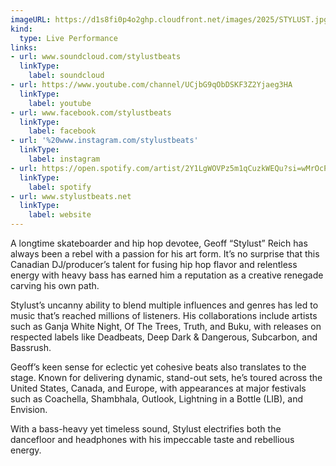 ```yaml
---
imageURL: https://d1s8fi0p4o2ghp.cloudfront.net/images/2025/STYLUST.jpg
kind:
  type: Live Performance
links:
- url: www.soundcloud.com/stylustbeats
  linkType:
    label: soundcloud
- url: https://www.youtube.com/channel/UCjbG9qObDSKF3Z2Yjaeg3HA
  linkType:
    label: youtube
- url: www.facebook.com/stylustbeats
  linkType:
    label: facebook
- url: '%20www.instagram.com/stylustbeats'
  linkType:
    label: instagram
- url: https://open.spotify.com/artist/2Y1LgWOVPz5m1qCuzkWEQu?si=wMrOcPETT-uq6z2axGbuEA
  linkType:
    label: spotify
- url: www.stylustbeats.net
  linkType:
    label: website
---
```

A longtime skateboarder and hip hop devotee, Geoff “Stylust” Reich has always been a rebel with a passion for his art form. It’s no surprise that this Canadian DJ/producer’s talent for fusing hip hop flavor and relentless energy with heavy bass has earned him a reputation as a creative renegade carving his own path.

Stylust’s uncanny ability to blend multiple influences and genres has led to music that’s reached millions of listeners. His collaborations include artists such as Ganja White Night, Of The Trees, Truth, and Buku, with releases on respected labels like Deadbeats, Deep Dark & Dangerous, Subcarbon, and Bassrush.

Geoff’s keen sense for eclectic yet cohesive beats also translates to the stage. Known for delivering dynamic, stand-out sets, he’s toured across the United States, Canada, and Europe, with appearances at major festivals such as Coachella, Shambhala, Outlook, Lightning in a Bottle (LIB), and Envision.

With a bass-heavy yet timeless sound, Stylust electrifies both the dancefloor and headphones with his impeccable taste and rebellious energy.
